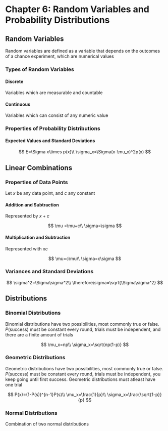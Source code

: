 # Chapter 6: Random Variables and Probability Distributions

## Random Variables

Random variables are defined as a variable that depends on the outcomes of a chance experiment, which are numerical values

### Types of Random Variables

#### Discrete

Variables which are measurable and countable

#### Continuous

Variables which can consist of any numeric value

### Properties of Probability Distributions

#### Expected Values and Standard Deviations

$$
E=\Sigma x\times p(x)\\
\sigma_x=\Sigma(x-\mu_x)^2p(x)
$$

## Linear Combinations

### Properties of Data Points

Let $x$ be any data point, and $c$ any constant

#### Addition and Subtraction

Represented by $x+c$

$$
\mu =\mu+c\\
\sigma=\sigma
$$

#### Multiplication and Subtraction

Represented with $xc$

$$
\mu=c\mu\\
\sigma=c\sigma
$$

### Variances and Standard Deviations

$$
\sigma^2=\Sigma\sigma^2\\
\therefore\sigma=\sqrt{\Sigma\sigma^2}
$$

## Distributions

### Binomial Distributions

Binomial distributions have two possibilities, most commonly true or false. $P(\text{success})$ must be constant every round, trials must be independent, and there are a finite amount of trials

$$
\mu_x=np\\
\sigma_x=\sqrt{np(1-p)}
$$

### Geometric Distributions

Geometric distributions have two possibilities, most commonly true or false. $P(\text{success})$ must be constant every round, trials must be independent, you keep going until first success. Geometric distributions must atleast have one trial

$$
P(x)=(1-P(s))^{n-1}P(s)\\
\mu_x=\frac{1}{p}\\
\sigma_x=\frac{\sqrt{1-p}}{p}
$$

### Normal Distributions

Combination of two normal distributions